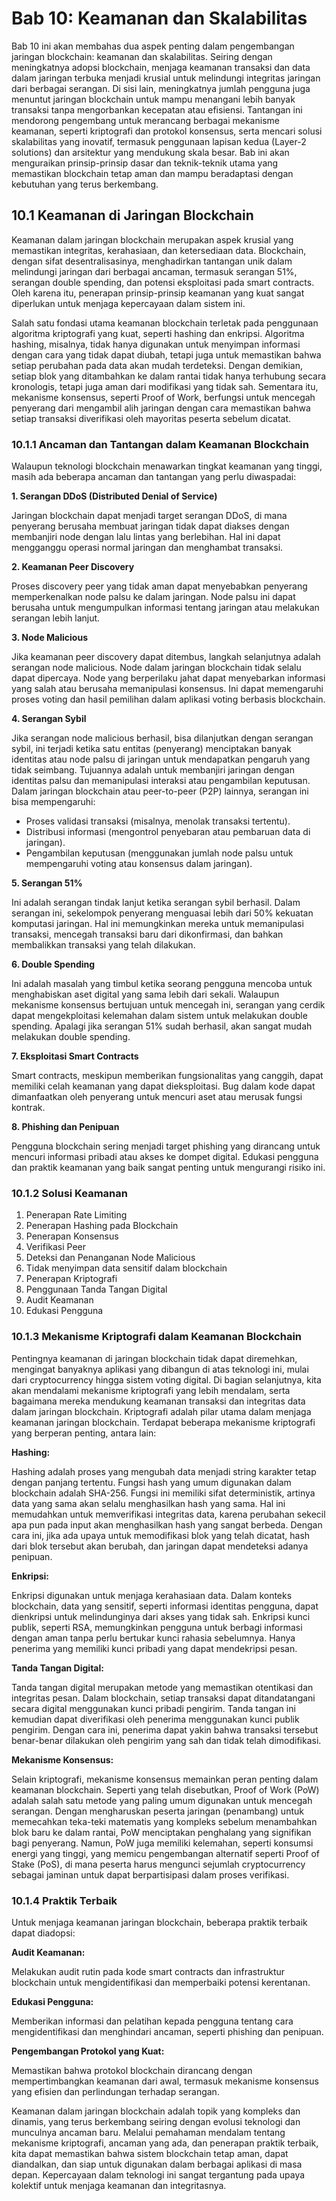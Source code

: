 # Bab 10: Keamanan dan Skalabilitas

Bab 10 ini akan membahas dua aspek penting dalam pengembangan jaringan blockchain: keamanan dan skalabilitas. Seiring dengan meningkatnya adopsi blockchain, menjaga keamanan transaksi dan data dalam jaringan terbuka menjadi krusial untuk melindungi integritas jaringan dari berbagai serangan. Di sisi lain, meningkatnya jumlah pengguna juga menuntut jaringan blockchain untuk mampu menangani lebih banyak transaksi tanpa mengorbankan kecepatan atau efisiensi. Tantangan ini mendorong pengembang untuk merancang berbagai mekanisme keamanan, seperti kriptografi dan protokol konsensus, serta mencari solusi skalabilitas yang inovatif, termasuk penggunaan lapisan kedua (Layer-2 solutions) dan arsitektur yang mendukung skala besar. Bab ini akan menguraikan prinsip-prinsip dasar dan teknik-teknik utama yang memastikan blockchain tetap aman dan mampu beradaptasi dengan kebutuhan yang terus berkembang.

## 10.1 Keamanan di Jaringan Blockchain
Keamanan dalam jaringan blockchain merupakan aspek krusial yang memastikan integritas, kerahasiaan, dan ketersediaan data. Blockchain, dengan sifat desentralisasinya, menghadirkan tantangan unik dalam melindungi jaringan dari berbagai ancaman, termasuk serangan 51%, serangan double spending, dan potensi eksploitasi pada smart contracts. Oleh karena itu, penerapan prinsip-prinsip keamanan yang kuat sangat diperlukan untuk menjaga kepercayaan dalam sistem ini.

Salah satu fondasi utama keamanan blockchain terletak pada penggunaan algoritma kriptografi yang kuat, seperti hashing dan enkripsi. Algoritma hashing, misalnya, tidak hanya digunakan untuk menyimpan informasi dengan cara yang tidak dapat diubah, tetapi juga untuk memastikan bahwa setiap perubahan pada data akan mudah terdeteksi. Dengan demikian, setiap blok yang ditambahkan ke dalam rantai tidak hanya terhubung secara kronologis, tetapi juga aman dari modifikasi yang tidak sah. Sementara itu, mekanisme konsensus, seperti Proof of Work, berfungsi untuk mencegah penyerang dari mengambil alih jaringan dengan cara memastikan bahwa setiap transaksi diverifikasi oleh mayoritas peserta sebelum dicatat.

### 10.1.1 Ancaman dan Tantangan dalam Keamanan Blockchain
Walaupun teknologi blockchain menawarkan tingkat keamanan yang tinggi, masih ada beberapa ancaman dan tantangan yang perlu diwaspadai:

**1. Serangan DDoS (Distributed Denial of Service)**

Jaringan blockchain dapat menjadi target serangan DDoS, di mana penyerang berusaha membuat jaringan tidak dapat diakses dengan membanjiri node dengan lalu lintas yang berlebihan. Hal ini dapat mengganggu operasi normal jaringan dan menghambat transaksi.

**2. Keamanan Peer Discovery**

Proses discovery peer yang tidak aman dapat menyebabkan penyerang memperkenalkan node palsu ke dalam jaringan. Node palsu ini dapat berusaha untuk mengumpulkan informasi tentang jaringan atau melakukan serangan lebih lanjut.

**3. Node Malicious**

Jika keamanan peer discovery dapat ditembus, langkah selanjutnya adalah serangan node malicious. Node dalam jaringan blockchain tidak selalu dapat dipercaya. Node yang berperilaku jahat dapat menyebarkan informasi yang salah atau berusaha memanipulasi konsensus. Ini dapat memengaruhi proses voting dan hasil pemilihan dalam aplikasi voting berbasis blockchain.

**4. Serangan Sybil**

Jika serangan node malicious berhasil, bisa dilanjutkan dengan serangan sybil, ini terjadi ketika satu entitas (penyerang) menciptakan banyak identitas atau node palsu di jaringan untuk mendapatkan pengaruh yang tidak seimbang. Tujuannya adalah untuk membanjiri jaringan dengan identitas palsu dan memanipulasi interaksi atau pengambilan keputusan. Dalam jaringan blockchain atau peer-to-peer (P2P) lainnya, serangan ini bisa mempengaruhi:

- Proses validasi transaksi (misalnya, menolak transaksi tertentu).
- Distribusi informasi (mengontrol penyebaran atau pembaruan data di jaringan).
- Pengambilan keputusan (menggunakan jumlah node palsu untuk mempengaruhi voting atau konsensus dalam jaringan).

**5. Serangan 51%**

Ini adalah serangan tindak lanjut ketika serangan sybil berhasil. Dalam serangan ini, sekelompok penyerang menguasai lebih dari 50% kekuatan komputasi jaringan. Hal ini memungkinkan mereka untuk memanipulasi transaksi, mencegah transaksi baru dari dikonfirmasi, dan bahkan membalikkan transaksi yang telah dilakukan.

**6. Double Spending**

Ini adalah masalah yang timbul ketika seorang pengguna mencoba untuk menghabiskan aset digital yang sama lebih dari sekali. Walaupun mekanisme konsensus bertujuan untuk mencegah ini, serangan yang cerdik dapat mengekploitasi kelemahan dalam sistem untuk melakukan double spending. Apalagi jika serangan 51% sudah berhasil, akan sangat mudah melakukan double spending.

**7. Eksploitasi Smart Contracts**

Smart contracts, meskipun memberikan fungsionalitas yang canggih, dapat memiliki celah keamanan yang dapat dieksploitasi. Bug dalam kode dapat dimanfaatkan oleh penyerang untuk mencuri aset atau merusak fungsi kontrak.

**8. Phishing dan Penipuan**

Pengguna blockchain sering menjadi target phishing yang dirancang untuk mencuri informasi pribadi atau akses ke dompet digital. Edukasi pengguna dan praktik keamanan yang baik sangat penting untuk mengurangi risiko ini.

### 10.1.2 Solusi Keamanan

1. Penerapan Rate Limiting
2. Penerapan Hashing pada Blockchain
3. Penerapan Konsensus
4. Verifikasi Peer
5. Deteksi dan Penanganan Node Malicious
6. Tidak menyimpan data sensitif dalam blockchain
7. Penerapan Kriptografi
8. Penggunaan Tanda Tangan Digital
9. Audit Keamanan
10. Edukasi Pengguna

### 10.1.3 Mekanisme Kriptografi dalam Keamanan Blockchain
Pentingnya keamanan di jaringan blockchain tidak dapat diremehkan, mengingat banyaknya aplikasi yang dibangun di atas teknologi ini, mulai dari cryptocurrency hingga sistem voting digital. Di bagian selanjutnya, kita akan mendalami mekanisme kriptografi yang lebih mendalam, serta bagaimana mereka mendukung keamanan transaksi dan integritas data dalam jaringan blockchain. Kriptografi adalah pilar utama dalam menjaga keamanan jaringan blockchain. Terdapat beberapa mekanisme kriptografi yang berperan penting, antara lain:

**Hashing:**

Hashing adalah proses yang mengubah data menjadi string karakter tetap dengan panjang tertentu. Fungsi hash yang umum digunakan dalam blockchain adalah SHA-256. Fungsi ini memiliki sifat deterministik, artinya data yang sama akan selalu menghasilkan hash yang sama. Hal ini memudahkan untuk memverifikasi integritas data, karena perubahan sekecil apa pun pada input akan menghasilkan hash yang sangat berbeda. Dengan cara ini, jika ada upaya untuk memodifikasi blok yang telah dicatat, hash dari blok tersebut akan berubah, dan jaringan dapat mendeteksi adanya penipuan.

**Enkripsi:**

Enkripsi digunakan untuk menjaga kerahasiaan data. Dalam konteks blockchain, data yang sensitif, seperti informasi identitas pengguna, dapat dienkripsi untuk melindunginya dari akses yang tidak sah. Enkripsi kunci publik, seperti RSA, memungkinkan pengguna untuk berbagi informasi dengan aman tanpa perlu bertukar kunci rahasia sebelumnya. Hanya penerima yang memiliki kunci pribadi yang dapat mendekripsi pesan.

**Tanda Tangan Digital:**

Tanda tangan digital merupakan metode yang memastikan otentikasi dan integritas pesan. Dalam blockchain, setiap transaksi dapat ditandatangani secara digital menggunakan kunci pribadi pengirim. Tanda tangan ini kemudian dapat diverifikasi oleh penerima menggunakan kunci publik pengirim. Dengan cara ini, penerima dapat yakin bahwa transaksi tersebut benar-benar dilakukan oleh pengirim yang sah dan tidak telah dimodifikasi.

**Mekanisme Konsensus:**

Selain kriptografi, mekanisme konsensus memainkan peran penting dalam keamanan blockchain. Seperti yang telah disebutkan, Proof of Work (PoW) adalah salah satu metode yang paling umum digunakan untuk mencegah serangan. Dengan mengharuskan peserta jaringan (penambang) untuk memecahkan teka-teki matematis yang kompleks sebelum menambahkan blok baru ke dalam rantai, PoW menciptakan penghalang yang signifikan bagi penyerang. Namun, PoW juga memiliki kelemahan, seperti konsumsi energi yang tinggi, yang memicu pengembangan alternatif seperti Proof of Stake (PoS), di mana peserta harus mengunci sejumlah cryptocurrency sebagai jaminan untuk dapat berpartisipasi dalam proses verifikasi.


### 10.1.4 Praktik Terbaik
Untuk menjaga keamanan jaringan blockchain, beberapa praktik terbaik dapat diadopsi:

**Audit Keamanan:**

Melakukan audit rutin pada kode smart contracts dan infrastruktur blockchain untuk mengidentifikasi dan memperbaiki potensi kerentanan.

**Edukasi Pengguna:**

Memberikan informasi dan pelatihan kepada pengguna tentang cara mengidentifikasi dan menghindari ancaman, seperti phishing dan penipuan.

**Pengembangan Protokol yang Kuat:**

Memastikan bahwa protokol blockchain dirancang dengan mempertimbangkan keamanan dari awal, termasuk mekanisme konsensus yang efisien dan perlindungan terhadap serangan.

Keamanan dalam jaringan blockchain adalah topik yang kompleks dan dinamis, yang terus berkembang seiring dengan evolusi teknologi dan munculnya ancaman baru. Melalui pemahaman mendalam tentang mekanisme kriptografi, ancaman yang ada, dan penerapan praktik terbaik, kita dapat memastikan bahwa sistem blockchain tetap aman, dapat diandalkan, dan siap untuk digunakan dalam berbagai aplikasi di masa depan. Kepercayaan dalam teknologi ini sangat tergantung pada upaya kolektif untuk menjaga keamanan dan integritasnya.
